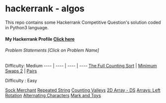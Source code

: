 # hackerrank - algos
This repo contains some Hackerrank Competitive Question's solution coded in Python3 language.

#### My Hackerrank Profile [Click here](https://www.hackerrank.com/robinkataria)

###### Problem Statements [Click on Problem Name]

Difficulty: Medium
---- | ---- | ---- | ----
[The Full Counting Sort](https://www.hackerrank.com/challenges/countingsort4) | [Minimum Swaps 2](https://www.hackerrank.com/challenges/minimum-swaps-2/) | [Pairs](https://www.hackerrank.com/challenges/pairs)

Difficulty : Easy

[Sock Merchant](https://www.hackerrank.com/challenges/sock-merchant/)
[Repeated String](https://www.hackerrank.com/challenges/repeated-string/)
[Counting Valleys](https://www.hackerrank.com/challenges/counting-valleys/)
[2D Array - DS](https://www.hackerrank.com/challenges/2d-array/)
[Arrays: Left Rotation](https://www.hackerrank.com/challenges/ctci-array-left-rotation)
[Alternating Characters](https://www.hackerrank.com/challenges/alternating-characters)
[Mark and Toys](https://www.hackerrank.com/challenges/mark-and-toys)
